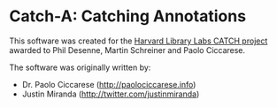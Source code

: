 # Catch-A: Catching Annotations

This software was created for the [Harvard Library Labs CATCH project](https://osc.hul.harvard.edu/liblab/proj/catch) awarded to Phil Desenne, Martin Schreiner and Paolo Ciccarese.

The software was originally written by:

* Dr. Paolo Ciccarese (http://paolociccarese.info)
* Justin Miranda (http://twitter.com/justinmiranda)

